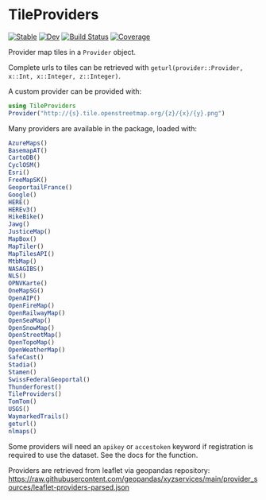 # TileProviders

[![Stable](https://img.shields.io/badge/docs-stable-blue.svg)](https://JuliaGeo.github.io/TileProviders.jl/stable/)
[![Dev](https://img.shields.io/badge/docs-dev-blue.svg)](https://JuliaGeo.github.io/TileProviders.jl/dev/)
[![Build Status](https://github.com/JuliaGeo/TileProviders.jl/actions/workflows/CI.yml/badge.svg?branch=main)](https://github.com/JuliaGeo/TileProviders.jl/actions/workflows/CI.yml?query=branch%3Amain)
[![Coverage](https://codecov.io/gh/JuliaGeo/TileProviders.jl/branch/main/graph/badge.svg)](https://codecov.io/gh/JuliaGeo/TileProviders.jl)

Provider map tiles in a `Provider` object.

Complete urls to tiles can be retrieved with `geturl(provider::Provider, x::Int, x::Integer, z::Integer)`.


A custom provider can be provided with:

```julia
using TileProviders
Provider("http://{s}.tile.openstreetmap.org/{z}/{x}/{y}.png")
```

Many providers are available in the package, loaded with:

```julia
AzureMaps()
BasemapAT()
CartoDB()
CyclOSM()
Esri()
FreeMapSK()
GeoportailFrance()
Google()
HERE()
HEREv3()
HikeBike()
Jawg()
JusticeMap()
MapBox()
MapTiler()
MapTilesAPI()
MtbMap()
NASAGIBS()
NLS()
OPNVKarte()
OneMapSG()
OpenAIP()
OpenFireMap()
OpenRailwayMap()
OpenSeaMap()
OpenSnowMap()
OpenStreetMap()
OpenTopoMap()
OpenWeatherMap()
SafeCast()
Stadia()
Stamen()
SwissFederalGeoportal()
Thunderforest()
TileProviders()
TomTom()
USGS()
WaymarkedTrails()
geturl()
nlmaps()
```

Some providers will need an `apikey` or `accestoken` keyword if registration
is required to use the dataset. See the docs for the function.

Providers are retrieved from leaflet via geopandas repository:
https://raw.githubusercontent.com/geopandas/xyzservices/main/provider_sources/leaflet-providers-parsed.json
